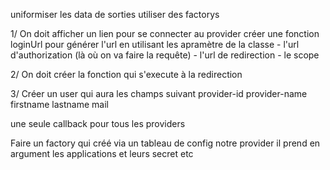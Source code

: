 uniformiser les data de sorties
utiliser des factorys



1/ On doit afficher un lien pour se connecter au provider 
    créer une fonction loginUrl pour générer l'url en utilisant les apramètre de la classe
        - l'url d'authorization (là où on va faire la requête)
        - l'url de redirection
        - le scope

2/ On doit créer la fonction qui s'execute à la redirection
    
  
3/ Créer un user qui aura les champs suivant
    provider-id
    provider-name
    firstname
    lastname
    mail



une seule callback pour tous les providers

Faire un factory qui créé via un tableau de config notre provider
il prend en argument les applications et leurs secret etc